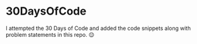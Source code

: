 # 30DaysOfCode
I attempted the 30 Days of Code and added the code snippets along with problem statements in this repo. :relieved:
